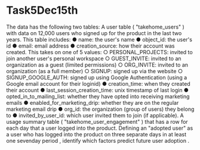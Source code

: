 # Task5Dec15th
The data has the following two tables:
A user table ( "takehome_users" ) with data on 12,000 users who signed up for the
product in the last two years. This table includes:
● name: the user's name
● object_id: the user's id
● email: email address
● creation_source: how their account was created. This takes on one of 5 values:
○ PERSONAL_PROJECTS: invited to join another user's personal workspace
○ GUEST_INVITE: invited to an organization as a guest (limited permissions)
○ ORG_INVITE: invited to an organization (as a full member)
○ SIGNUP: signed up via the website
○ SIGNUP_GOOGLE_AUTH: signed up using Google
Authentication (using a Google email account for their loginid)
● creation_time: when they created their account
● last_session_creation_time: unix timestamp of last login
● opted_in_to_mailing_list: whether they have opted into receiving marketing emails
● enabled_for_marketing_drip: whether they are on the regular marketing email drip
● org_id: the organization (group of users) they belong to
● invited_by_user_id: which user invited them to join (if applicable).
A usage summary table ( "takehome_user_engagement" ) that has a row for each day that a user logged into the product.
Defining an "adopted user" as a user who has logged into the product on three separate days in at least one seven­day period , identify which factors predict future user adoption .
